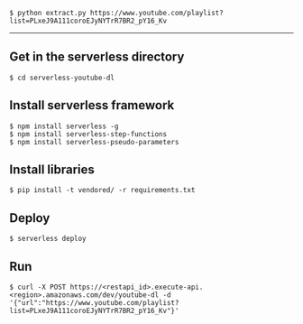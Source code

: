 ```
$ python extract.py https://www.youtube.com/playlist?list=PLxeJ9A111coroEJyNYTrR7BR2_pY16_Kv
```

----
## Get in the serverless directory
```
$ cd serverless-youtube-dl
```

## Install serverless framework
```
$ npm install serverless -g
$ npm install serverless-step-functions
$ npm install serverless-pseudo-parameters
```

## Install libraries
```
$ pip install -t vendored/ -r requirements.txt
```

## Deploy
```
$ serverless deploy
```

## Run
```
$ curl -X POST https://<restapi_id>.execute-api.<region>.amazonaws.com/dev/youtube-dl -d '{"url":"https://www.youtube.com/playlist?list=PLxeJ9A111coroEJyNYTrR7BR2_pY16_Kv"}'
```